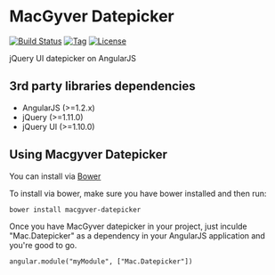 MacGyver Datepicker
===

[![Build Status](http://img.shields.io/travis/angular-macgyver/macgyver-datepicker.svg?style=flat)](https://travis-ci.org/angular-macgyver/macgyver-datepicker)
[![Tag](http://img.shields.io/github/tag/angular-macgyver/macgyver-datepicker.svg?style=flat)](https://github.com/angular-macgyver/macgyver-datepicker/releases)
[![License](http://img.shields.io/badge/license-MIT-green.svg?style=flat)](https://github.com/angular-macgyver/macgyver-datepicker/blob/master/LICENSE)

jQuery UI datepicker on AngularJS

## 3rd party libraries dependencies
- AngularJS (>=1.2.x)
- jQuery (>=1.11.0)
- jQuery UI (>=1.10.0)

## Using Macgyver Datepicker
You can install via [Bower](http://www.bower.io)

To install via bower, make sure you have bower installed and then run:

    bower install macgyver-datepicker

Once you have MacGyver datepicker in your project, just inculde "Mac.Datepicker" as a dependency in your AngularJS application and you're good to go.

    angular.module("myModule", ["Mac.Datepicker"])
